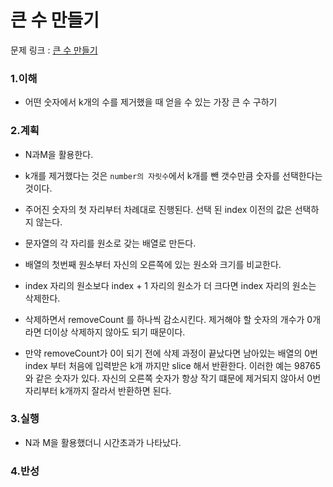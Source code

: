 # 큰 수 만들기

문제 링크 : [큰 수 만들기](https://programmers.co.kr/learn/courses/30/lessons/42883)

### 1.이해

- 어떤 숫자에서 k개의 수를 제거했을 때 얻을 수 있는 가장 큰 수 구하기

### 2.계획

- N과M을 활용한다.
- k개를 제거했다는 것은 `number의 자릿수`에서 k개를 뺀 갯수만큼 숫자를 선택한다는 것이다.
- 주어진 숫자의 첫 자리부터 차례대로 진행된다. 선택 된 index 이전의 값은 선택하지 않는다.

- 문자열의 각 자리를 원소로 갖는 배열로 만든다.
- 배열의 첫번째 원소부터 자신의 오른쪽에 있는 원소와 크기를 비교한다.
- index 자리의 원소보다 index + 1 자리의 원소가 더 크다면 index 자리의 원소는 삭제한다.
- 삭제하면서 removeCount 를 하나씩 감소시킨다. 제거해야 할 숫자의 개수가 0개라면 더이상 삭제하지 않아도 되기 때문이다.
- 만약 removeCount가 0이 되기 전에 삭제 과정이 끝났다면 남아있는 배열의 0번 index 부터 처음에 입력받은 k개 까지만 slice 해서 반환한다. 이러한 예는 98765와 같은 숫자가 있다. 자신의 오른쪽 숫자가 항상 작기 떄문에 제거되지 않아서 0번 자리부터 k개까지 잘라서 반환하면 된다.

### 3.실행

- N과 M을 활용했더니 시간초과가 나타났다.

### 4.반성
